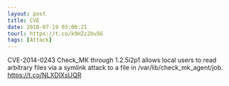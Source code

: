 ```yaml
---
layout: post
title: CVE
date: 2018-07-19 03:00:21
tourl: https://t.co/k9HZz2bu5G
tags: [Attack]
---
```

CVE-2014-0243 Check_MK through 1.2.5i2p1 allows local users to read arbitrary files via a symlink attack to a file in /var/lib/check_mk_agent/job.  https://t.co/NLXDlXsUQR